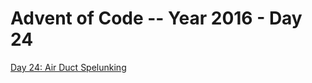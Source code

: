 # Advent of Code -- Year 2016 - Day 24

[Day 24: Air Duct Spelunking](https://adventofcode.com/2016/day/24)
